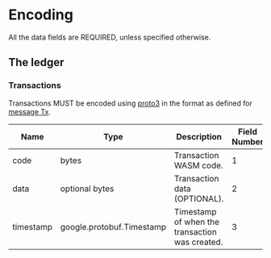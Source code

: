 # Encoding

All the data fields are REQUIRED, unless specified otherwise.

## The ledger

### Transactions

Transactions MUST be encoded using [proto3](https://developers.google.com/protocol-buffers/docs/reference/proto3-spec) in the format as defined for [message Tx](https://github.com/anomanetwork/anoma/blob/master/proto/types.proto).

| Name      | Type                      | Description                                    | Field Number |
|-----------|---------------------------|------------------------------------------------|--------------|
| code      | bytes                     | Transaction WASM code.                         |            1 |
| data      | optional bytes            | Transaction data (OPTIONAL).                   |            2 |
| timestamp | google.protobuf.Timestamp | Timestamp of when the transaction was created. |            3 |
